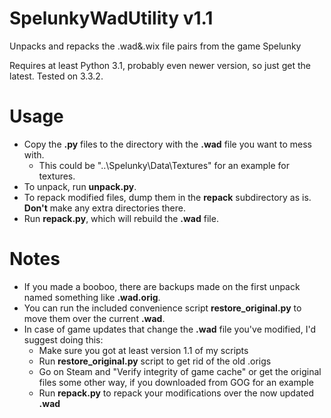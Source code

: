 SpelunkyWadUtility v1.1
=======================

Unpacks and repacks the .wad&amp;.wix file pairs from the game Spelunky

Requires at least Python 3.1, probably even newer version, so just get the latest. Tested on 3.3.2.

Usage
=====

* Copy the **.py** files to the directory with the **.wad** file you want to mess with.
  * This could be "..\Spelunky\Data\Textures" for an example for textures.
* To unpack, run **unpack.py**.
* To repack modified files, dump them in the **repack** subdirectory as is. **Don't** make any extra directories there.
* Run **repack.py**, which will rebuild the **.wad** file.

Notes
=====

* If you made a booboo, there are backups made on the first unpack named something like **.wad.orig**.
* You can run the included convenience script **restore_original.py** to move them over the current **.wad**.
* In case of game updates that change the **.wad** file you've modified, I'd suggest doing this:
  * Make sure you got at least version 1.1 of my scripts
  * Run **restore_original.py** script to get rid of the old .origs
  * Go on Steam and "Verify integrity of game cache" or get the original files some other way, if you downloaded from GOG for an example
  * Run **repack.py** to repack your modifications over the now updated **.wad**
